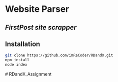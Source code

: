 # Website Parser
## _FirstPost site scrapper_

## Installation


```sh
git clone https://github.com/imReCoder/RDandX.git
npm install
node index
```

#   R D a n d X _ A s s i g n m e n t  
 